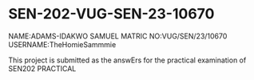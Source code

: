 # SEN-202-VUG-SEN-23-10670
NAME:ADAMS-IDAKWO SAMUEL
MATRIC NO:VUG/SEN/23/10670
USERNAME:TheHomieSammmie


This project is submitted as the answErs for the practical examination of SEN202 PRACTICAL
